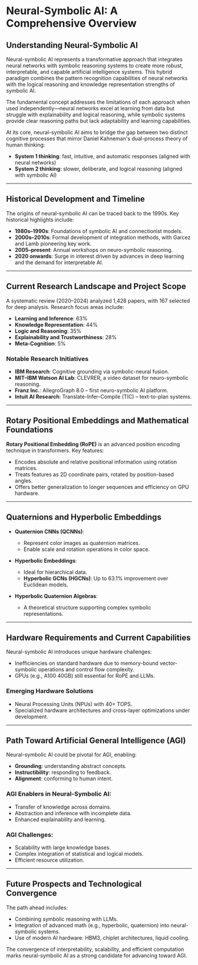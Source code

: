 # Neural-Symbolic AI: A Comprehensive Overview

## Understanding Neural-Symbolic AI

Neural-symbolic AI represents a transformative approach that integrates neural networks with symbolic reasoning systems to create more robust, interpretable, and capable artificial intelligence systems. This hybrid paradigm combines the pattern recognition capabilities of neural networks with the logical reasoning and knowledge representation strengths of symbolic AI.

The fundamental concept addresses the limitations of each approach when used independently—neural networks excel at learning from data but struggle with explainability and logical reasoning, while symbolic systems provide clear reasoning paths but lack adaptability and learning capabilities.

At its core, neural-symbolic AI aims to bridge the gap between two distinct cognitive processes that mirror Daniel Kahneman's dual-process theory of human thinking:

- **System 1 thinking**: fast, intuitive, and automatic responses (aligned with neural networks)
- **System 2 thinking**: slower, deliberate, and logical reasoning (aligned with symbolic AI)

---

## Historical Development and Timeline

The origins of neural-symbolic AI can be traced back to the 1990s. Key historical highlights include:

- **1980s–1990s**: Foundations of symbolic AI and connectionist models.
- **2000s–2010s**: Formal development of integration methods, with Garcez and Lamb pioneering key work.
- **2005–present**: Annual workshops on neuro-symbolic reasoning.
- **2020 onwards**: Surge in interest driven by advances in deep learning and the demand for interpretable AI.

---

## Current Research Landscape and Project Scope

A systematic review (2020–2024) analyzed 1,428 papers, with 167 selected for deep analysis. Research focus areas include:

- **Learning and Inference**: 63%
- **Knowledge Representation**: 44%
- **Logic and Reasoning**: 35%
- **Explainability and Trustworthiness**: 28%
- **Meta-Cognition**: 5%

### Notable Research Initiatives

- **IBM Research**: Cognitive grounding via symbolic-neural fusion.
- **MIT–IBM Watson AI Lab**: CLEVRER, a video dataset for neuro-symbolic reasoning.
- **Franz Inc.**: AllegroGraph 8.0 – first neuro-symbolic AI platform.
- **Intuit AI Research**: Translate-Infer-Compile (TIC) – text-to-plan systems.

---

## Rotary Positional Embeddings and Mathematical Foundations

**Rotary Positional Embedding (RoPE)** is an advanced position encoding technique in transformers. Key features:

- Encodes absolute and relative positional information using rotation matrices.
- Treats features as 2D coordinate pairs, rotated by position-based angles.
- Offers better generalization to longer sequences and efficiency on GPU hardware.

---

## Quaternions and Hyperbolic Embeddings

- **Quaternion CNNs (QCNNs)**:
  - Represent color images as quaternion matrices.
  - Enable scale and rotation operations in color space.
  
- **Hyperbolic Embeddings**:
  - Ideal for hierarchical data.
  - **Hyperbolic GCNs (HGCNs)**: Up to 63.1% improvement over Euclidean models.
  
- **Hyperbolic Quaternion Algebras**:
  - A theoretical structure supporting complex symbolic representations.

---

## Hardware Requirements and Current Capabilities

Neural-symbolic AI introduces unique hardware challenges:

- Inefficiencies on standard hardware due to memory-bound vector-symbolic operations and control flow complexity.
- GPUs (e.g., A100 40GB) still essential for RoPE and LLMs.

### Emerging Hardware Solutions

- Neural Processing Units (NPUs) with 40+ TOPS.
- Specialized hardware architectures and cross-layer optimizations under development.

---

## Path Toward Artificial General Intelligence (AGI)

Neural-symbolic AI could be pivotal for AGI, enabling:

- **Grounding**: understanding abstract concepts.
- **Instructibility**: responding to feedback.
- **Alignment**: conforming to human intent.

### AGI Enablers in Neural-Symbolic AI:

- Transfer of knowledge across domains.
- Abstraction and inference with incomplete data.
- Enhanced explainability and learning.

### AGI Challenges:

- Scalability with large knowledge bases.
- Complex integration of statistical and logical models.
- Efficient resource utilization.

---

## Future Prospects and Technological Convergence

The path ahead includes:

- Combining symbolic reasoning with LLMs.
- Integration of advanced math (e.g., hyperbolic, quaternion) into neural-symbolic systems.
- Use of modern AI hardware: HBM3, chiplet architectures, liquid cooling.

The convergence of interpretability, scalability, and efficient computation marks neural-symbolic AI as a strong candidate for advancing toward AGI.
